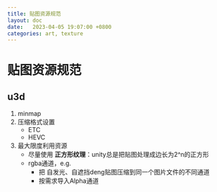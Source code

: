 ```yaml
---
title: 贴图资源规范
layout: doc
date:   2023-04-05 19:07:00 +0800
categories: art, texture
---
```


# 贴图资源规范

## u3d
1. minmap
2. 压缩格式设置
    - ETC
	- HEVC
3. 最大限度利用资源
	- 尽量使用 **正方形纹理**：unity总是把贴图处理成边长为2^n的正方形
	- rgba通道，e.g.
	    - 把 自发光、自遮挡deng贴图压缩到同一个图片文件的不同通道
	    - 按需求导入Alpha通道